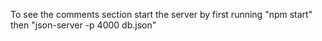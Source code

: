 To see the comments section start the server by first running "npm start" then "json-server -p 4000 db.json"
